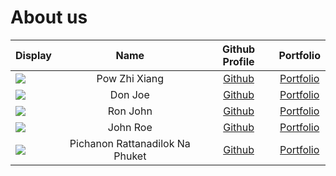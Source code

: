 # About us

Display | Name | Github Profile | Portfolio 
--------|:----:|:--------------:|:---------:
![](https://via.placeholder.com/100.png?text=Photo) | Pow Zhi Xiang | [Github](https://github.com/powzx) | [Portfolio](docs/team/johndoe.md)
![](https://via.placeholder.com/100.png?text=Photo) | Don Joe | [Github](https://github.com/) | [Portfolio](docs/team/johndoe.md)
![](https://via.placeholder.com/100.png?text=Photo) | Ron John | [Github](https://github.com/) | [Portfolio](docs/team/johndoe.md)
![](https://via.placeholder.com/100.png?text=Photo) | John Roe | [Github](https://github.com/) | [Portfolio](docs/team/johndoe.md)
![](https://via.placeholder.com/100.png?text=Photo) | Pichanon Rattanadilok Na Phuket | [Github](https://github.com/NonRNP) | [Portfolio](docs/team/johndoe.md)
